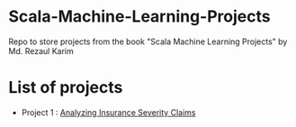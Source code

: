 # Scala-Machine-Learning-Projects

Repo to store projects from the book "Scala Machine Learning Projects" by Md. Rezaul Karim

# List of projects

* Project 1 : [Analyzing Insurance Severity Claims](https://github.com/MohamedMoustafaNUIG/Scala-Machine-Learning-Projects/tree/master/src/main/scala/AnalyzingInsuranceSeverityClaims)
